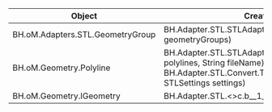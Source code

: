 | Object | Create | Read | Update |
|-|-|-|-|
| BH.oM.Adapters.STL.GeometryGroup | BH.Adapter.STL.STLAdapter.Create(IEnumerable<GeometryGroup> geometryGroups) |  |  |
| BH.oM.Geometry.Polyline | BH.Adapter.STL.STLAdapter.Create(IEnumerable<Polyline> polylines, String fileName)<br>BH.Adapter.STL.Convert.ToSTL(Polyline polyine, STLSettings settings) |  |  |
| BH.oM.Geometry.IGeometry | BH.Adapter.STL.<>c.<Create>b__1_0(IGeometry x) |  |  |
